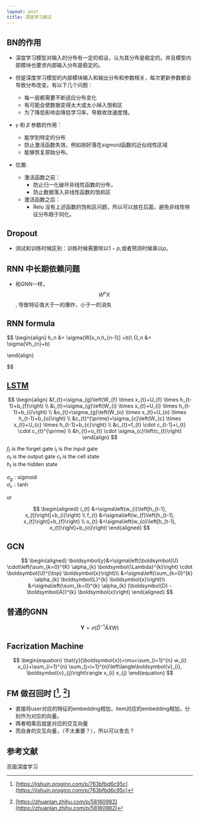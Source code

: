 ```yaml
---
layout: post
title: 深度学习面试
---
```




## BN的作用
   * 深度学习模型对输入的分布有一定的假设，认为其分布是稳定的。并且模型内部模块也要求内部输入分布是稳定的。

   * 但是深度学习模型的内部模块输入和输出分布和参数相关，每次更新参数都会导致分布改变。有以下几个问题：
     * 每一层都需要不断适应分布变化
     * 有可能会使数据变得太大或太小掉入饱和区
     * 为了降低影响会降低学习率，导致收敛速度慢。

   * $\gamma$ 和 $\beta$  参数的作用：
     * 能学到特定的分布
     * 防止激活函数失效，例如刚好落在sigmoid函数的近似线性区域
     * 能够恢复原始分布。

   * 位置:
     * 激活函数之前：
       * 防止归一化破坏非线性函数的分布，
       * 防止数据落入非线性函数的饱和区
     * 激活函数之后：
       * Relu 没有上述函数的饱和区问题，所以可以放在后面，避免非线性特征分布趋于同化。

## Dropout
  * 测试和训练时候区别：训练时候需要除以$1-p$,或者预测时候乘以$p$。

## RNN 中长期依赖问题
   * 和GNN一样，$$W^n X$$, 导致特征值大于一的爆炸，小于一的消失 

## RNN formula

$$
\begin{align}
  h_n &= \sigma(W[x_n,h_{n-1}] +b)\\
  O_n &= \sigma(Vh_{n}+b)

\end{align}
  
$$
   
## [LSTM](https://towardsdatascience.com/tutorial-on-lstm-a-computational-perspective-f3417442c2cd) 

$$
\begin{align}
&f_{t}=\sigma_{g}\left(W_{f} \times x_{t}+U_{f} \times h_{t-1}+b_{f}\right) \\
&i_{t}=\sigma_{g}\left(W_{i} \times x_{t}+U_{i} \times h_{t-1}+b_{i}\right) \\
&o_{t}=\sigma_{g}\left(W_{o} \times x_{t}+U_{o} \times h_{t-1}+b_{o}\right) \\
&c_{t}^{\prime}=\sigma_{c}\left(W_{c} \times x_{t}+U_{c} \times h_{t-1}+b_{c}\right) \\
&c_{t}=f_{t} \cdot c_{t-1}+i_{t} \cdot c_{t}^{\prime} \\
&h_{t}=o_{t} \cdot \sigma_{c}\left(c_{t}\right)
\end{align}
$$

$f_{t}$ is the forget gate $i_{t}$ is the input gate   
$o_{t}$ is the output gate $c_{t}$ is the cell state   
$h_{t}$ is the hidden state   

$\sigma_{g}: \operatorname{sigmoid}$    
$\sigma_{c}: \tanh$

or   

$$
\begin{aligned} i_{t} &=\sigma\left(w_{i}\left[h_{t-1}, x_{t}\right]+b_{i}\right) \\ f_{t} &=\sigma\left(w_{f}\left[h_{t-1}, x_{t}\right]+b_{f}\right) \\ o_{t} &=\sigma\left(w_{o}\left[h_{t-1}, x_{t}\right]+b_{o}\right) \end{aligned}
$$

## GCN

$$
\begin{aligned}
\boldsymbol{y}&=\sigma\left(\boldsymbol{U} \cdot\left(\sum_{k=0}^{K} \alpha_{k} \boldsymbol{\Lambda}^{k}\right) \cdot \boldsymbol{U}^{\top} \boldsymbol{x}\right)\\
&=\sigma\left(\sum_{k=0}^{k} \alpha_{k} \boldsymbol{L}^{k} \boldsymbol{x}\right)\\
&=\sigma\left(\sum_{k=0}^{k} \alpha_{k} (\boldsymbol{D} - \boldsymbol{A})^{k} \boldsymbol{x}\right)
\end{aligned}
$$

## 普通的GNN

$$
\begin{equation}
\boldsymbol{Y}=\sigma\left(\hat{D}^{-1} \hat{A} X W\right)
\end{equation}
$$

## Facrization Machine 

$$
\begin{equation}
\hat{y}(\boldsymbol{x})=\mu+\sum_{i=1}^{n} w_{i} x_{i}+\sum_{i=1}^{n} \sum_{j=i+1}^{n}\left\langle\boldsymbol{v}_{i}, \boldsymbol{v}_{j}\right\rangle x_{i} x_{j}
\end{equation}
$$

## FM 做召回时 [[^1], [^2]]
* 直接将user对应的特征的embedding相加，item对应的embedding相加，分别作为对应的向量。
* 两者相乘后就是对应的交互向量
* 而自身的交互向量，（不太重要？），所以可以舍去？

## 参考文献
百面深度学习

[^1]: [https://jishuin.proginn.com/p/763bfbd6c95c](https://jishuin.proginn.com/p/763bfbd6c95c)

[^2]: [https://zhuanlan.zhihu.com/p/58160982](https://zhuanlan.zhihu.com/p/58160982)